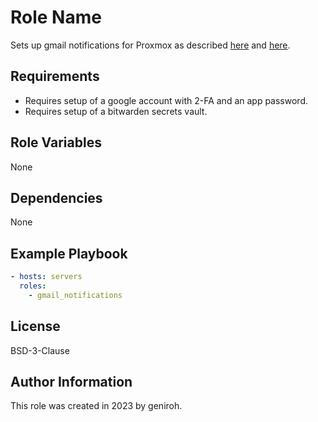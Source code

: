 Role Name
=========

Sets up gmail notifications for Proxmox as described [here](https://www.naturalborncoder.com/linux/2023/05/19/setting-up-email-notifications-in-proxmox-using-gmail/) and [here](https://technotim.live/posts/proxmox-alerts/).

Requirements
------------

- Requires setup of a google account with 2-FA and an app password.
- Requires setup of a bitwarden secrets vault.

Role Variables
--------------

None

Dependencies
------------

None

Example Playbook
----------------

```yaml
- hosts: servers
  roles:
    - gmail_notifications
```

License
-------

BSD-3-Clause

Author Information
------------------

This role was created in 2023 by geniroh.
